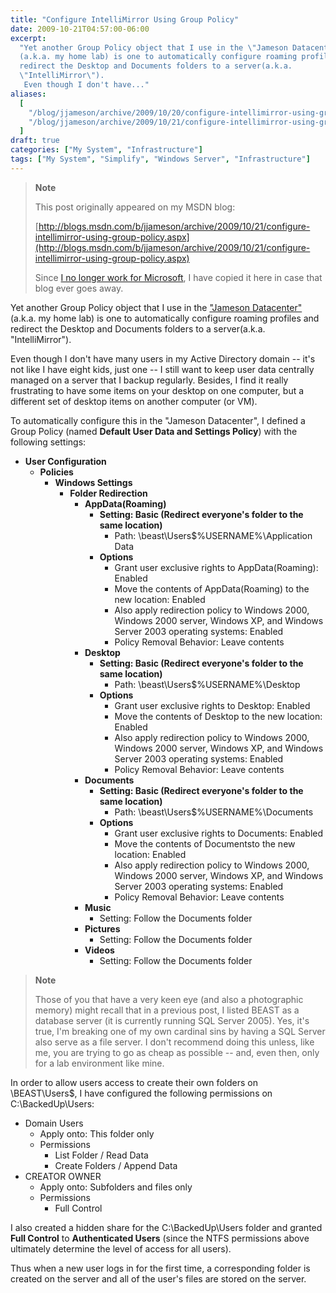 ```yaml
---
title: "Configure IntelliMirror Using Group Policy"
date: 2009-10-21T04:57:00-06:00
excerpt:
  "Yet another Group Policy object that I use in the \"Jameson Datacenter\"
  (a.k.a. my home lab) is one to automatically configure roaming profiles and
  redirect the Desktop and Documents folders to a server(a.k.a.
  \"IntelliMirror\"). 
   Even though I don't have..."
aliases:
  [
    "/blog/jjameson/archive/2009/10/20/configure-intellimirror-using-group-policy.aspx",
    "/blog/jjameson/archive/2009/10/21/configure-intellimirror-using-group-policy.aspx",
  ]
draft: true
categories: ["My System", "Infrastructure"]
tags: ["My System", "Simplify", "Windows Server", "Infrastructure"]
---
```


> **Note**
>
> This post originally appeared on my MSDN blog:
>
> [http://blogs.msdn.com/b/jjameson/archive/2009/10/21/configure-intellimirror-using-group-policy.aspx](http://blogs.msdn.com/b/jjameson/archive/2009/10/21/configure-intellimirror-using-group-policy.aspx)
>
> Since
> [I no longer work for Microsoft](/blog/jjameson/2011/09/02/last-day-with-microsoft),
> I have copied it here in case that blog ever goes away.

Yet another Group Policy object that I use in the
["Jameson Datacenter"](/blog/jjameson/2009/09/14/the-jameson-datacenter) (a.k.a.
my home lab) is one to automatically configure roaming profiles and redirect the
Desktop and Documents folders to a server(a.k.a. "IntelliMirror").

Even though I don't have many users in my Active Directory domain -- it's not
like I have eight kids, just one -- I still want to keep user data centrally
managed on a server that I backup regularly. Besides, I find it really
frustrating to have some items on your desktop on one computer, but a different
set of desktop items on another computer (or VM).

To automatically configure this in the "Jameson Datacenter", I defined a Group
Policy (named **Default User Data and Settings Policy**) with the following
settings:

- **User Configuration**
  - **Policies**
    - **Windows Settings**
      - **Folder Redirection**
        - **AppData(Roaming)**
          - **Setting: Basic (Redirect everyone's folder to the same location)**
            - Path: \\beast\Users$\%USERNAME%\Application Data
          - **Options**
            - Grant user exclusive rights to AppData(Roaming): Enabled
            - Move the contents of AppData(Roaming) to the new location: Enabled
            - Also apply redirection policy to Windows 2000, Windows 2000
              server, Windows XP, and Windows Server 2003 operating systems:
              Enabled
            - Policy Removal Behavior: Leave contents
        - **Desktop**
          - **Setting: Basic (Redirect everyone's folder to the same location)**
            - Path: \\beast\Users$\%USERNAME%\Desktop
          - **Options**
            - Grant user exclusive rights to Desktop: Enabled
            - Move the contents of Desktop to the new location: Enabled
            - Also apply redirection policy to Windows 2000, Windows 2000
              server, Windows XP, and Windows Server 2003 operating systems:
              Enabled
            - Policy Removal Behavior: Leave contents
        - **Documents**
          - **Setting: Basic (Redirect everyone's folder to the same location)**
            - Path: \\beast\Users$\%USERNAME%\Documents
          - **Options**
            - Grant user exclusive rights to Documents: Enabled
            - Move the contents of Documentsto the new location: Enabled
            - Also apply redirection policy to Windows 2000, Windows 2000
              server, Windows XP, and Windows Server 2003 operating systems:
              Enabled
            - Policy Removal Behavior: Leave contents
        - **Music**
          - Setting: Follow the Documents folder
        - **Pictures**
          - Setting: Follow the Documents folder
        - **Videos**
          - Setting: Follow the Documents folder

> **Note**
>
> Those of you that have a very keen eye (and also a photographic memory) might
> recall that in a previous post, I listed BEAST as a database server (it is
> currently running SQL Server 2005). Yes, it's true, I'm breaking one of my own
> cardinal sins by having a SQL Server also serve as a file server. I don't
> recommend doing this unless, like me, you are trying to go as cheap as
> possible -- and, even then, only for a lab environment like mine.

In order to allow users access to create their own folders on \\BEAST\Users$, I
have configured the following permissions on C:\BackedUp\Users:

- Domain Users
  - Apply onto: This folder only
  - Permissions
    - List Folder / Read Data
    - Create Folders / Append Data
- CREATOR OWNER
  - Apply onto: Subfolders and files only
  - Permissions
    - Full Control

I also created a hidden share for the C:\BackedUp\Users folder and granted
**Full Control** to **Authenticated Users** (since the NTFS permissions above
ultimately determine the level of access for all users).

Thus when a new user logs in for the first time, a corresponding folder is
created on the server and all of the user's files are stored on the server.
